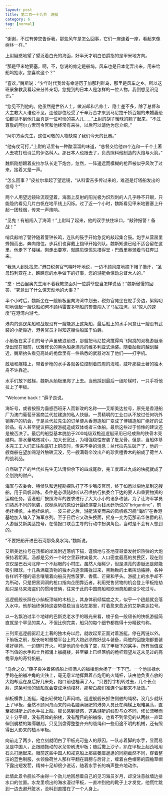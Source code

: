 ```yaml
---
layout: post
title: 第二百一十九节　游艇
category: 6
tag: [normal]
---
```


“谢谢，不过有劳您告诉我，那些风车是怎么回事，它们一座连着一座，看起来像树林一样。”

上尉疑惑地望了望泛着白光的海面，好半天才明白伯爵指的是甲米地方向。

“那是甲米地要塞，啊，不，您说的肯定是船坞。风车也是日本佬弄出来，用来给船坞抽水。您喜欢这个？”

“喜欢，”魏斯说：“少年时代我曾有幸游历于加那利群岛，那里是风车之乡。所以这班景象教我看起来分外亲切，您提到的日本人是怎样的一位人物，我倒想见识见识。”

“您见不到他的。他虽然是世俗人士，做派却和苦修士、隐士差不多，除了总督和大主教大人谁也不见，连他那位经受了千辛万苦才来到马尼拉千娇百媚的未婚妻恐怕都见不到他几面真是一位可怜的美人儿……”上尉的胡子暧昧的翘了起来，“不过尊敬的阿尔方索司令官和他经常有来往，以后可以请他为您介绍。”

“阿尔方索先生，这位可敬的人物缺席了我们今天的比赛。”

“他有仗可打，”上尉的话里有一种酸溜溜的味道，“总督交给他四个连和一千个土著人去攻打班诗兰的伊洛科人。那日本人也跟去了，负责照料他制造的大炮与火箭。”

魏斯刚想跟着皮拉尔队长走下炮台，忽然，一阵遥远而模糊的枪声被似乎风吹了过来，接着又是一声。

“怎么回事？”皮拉尔拿起了望远镜，“从科雷吉多传过来的，难道是灯塔船发出的信号？”

两个人用望远镜轮流观望着，海面上反射的阳光极为炽烈刺的人几乎睁不开眼，只能隐约看见几片白帆在地平线上闪烁。过了近一个小时，魏斯看见甲米地要塞上升起一团轻烟，传来一声炮响。

“见鬼！有船闯入了海湾！”上尉叫了起来，他的双手扶住垛口，“敲钟报警！备战！”

哨兵敲响了警钟随着警钟长鸣，连队的鼓手开始急促的敲起集合鼓。炮手从营房里蜂拥而出，奔向炮位。步兵们也穿戴上铠甲开始列队。魏斯知道已经不适合留在这里，他走下了楼梯。刚走出要塞，就瞧见惊慌失措得堂・巴西里奥骑着马狂奔过来。

“我派人到处找您，”港口税务官气喘吁吁地说，一边不顾风度地摘下帽子揩汗，“圣母玛利亚在上，瞧瞧您的水手做下的好事，您的游艇会惊动总督大人的。”

“堂・巴西里奥先生用不着我教您面对一位爵爷应当怎样说话！”魏斯傲慢的回答，“究竟出了什么惊天动地的大事？”

半个小时后，魏斯坐在一艘舢板里向海湾中划去，税务官瘫坐在舵手旁边，絮絮叨叨地谈起一艘快船如何不顾科雷吉多哨船的警告闯入了马尼拉湾，以“惊人的速度”在港湾内游弋。

港内的巡逻桨船和战舰没有一艘能追上这条船，最后船上的水手同意让一艘没有武装的小艇靠近，港务官员才得知这艘快船属于伯爵。

小舢板在桨手们的号子声里破浪前进，那艘把马尼拉湾搅得鸡飞狗跳的双桅游艇渐渐出现在眼前，优雅修长的黑色船身漂亮的维多利亚式涂装。随着舢板的越划越近，魏斯抬头看见高处的桅盘里有一件熟悉的武器对准了他们――打字机。

舷墙和艉楼上，带着步枪的水手各就各位控制着四周的海域，威吓那些土著的独木舟不许靠近。

水手们放下舷梯，魏斯从舢板里爬了上去。当他踩到最后一级阶梯时，一只手将他拉上了甲板。

“Welcome back！”薛子良说。

海圻号，或者按照为蛊惑西班牙人而新改的名称――艾斯美达拉号，原先是香港船厂为澳门葡萄牙富商兰代拉建造的私人快艇。一贯精明的工业口从不放过任何坑外销客户的机会，于是兰代拉先生的订单便从香港造船厂变成了博铺造船厂绝好的试验品。有人甚至提议把这艘游艇造成双体或者三体船。最后这些过于惊悚的建议还是被否决了。最后的船型基本脱胎于200吨级双桅巡逻艇采用已经成熟的铁骨木壳结构。排水量略微减小，加大长宽比，为增强稳性安装了舭龙骨。但是，当船体基本完工工人们正往船底钉上铜皮时，传来不幸的消息：兰代拉先生破产了，他的一艘商船在望加锡港外触礁沉没，另一艘满载帝汶出产的珍贵檀香木的船成了荷兰人的战利品。

自然破了产的兰代拉先生无法清偿余下的四成尾款，完工度超过九成的快艇就成了企划院的财产。

海军与农委会、特侦队和远程勘探队打了不少嘴皮官司，终于如愿以偿地拿到这艘船，用于风帆训练。条件是必须随时听从召唤执行执委会下达的要人和重要物资的运输任务。香港船厂按照海军的要求进行了大大小小的诸多改装，为了让海军学员们熟悉不同的帆装，双桅纵帆的原设计最终演变为钱水廷所说的“brigantine”，前桅挂横帆，主桅挂纵帆。一波三折之后，游艇演变而来的风帆练习舰“海圻”在香港基地加入编入了海军序列。至于日后它又改头换面，摇身一变为范那诺华伯爵的私人游艇艾斯美达拉号，在情报口联合主导的行动中扮演角色，当时是不会有人想到的。

“不要把船开进巴石河那条臭水沟。”魏斯说。

艾斯美达拉号在汤都的岸滩附近落帆下锚，谨慎地与圣地亚哥堡发射炽热弹的大炮保持着距离。汤都是另外一个时空里菲律宾最大、人口密度最高的贫民区，现在则仅仅是巴石河北岸一个不起眼的小村庄。虽然人烟稀少，但是漂亮的游艇还是颇能吸引眼球，十几条满载货物的独木舟逐渐围拢过来，黑黝黝的土著挥动胳膊，各种各样听不懂的语言嚷嚷着向船员兜售菠萝、香蕉、芒果和芋头。游艇上的水手却不为所动，只是把黑洞洞的枪口指向企图靠近者。利用兜售货物的机会登上甲板抢劫船只是马来海盗们的惯用伎俩，往来于此的中国商船和欧洲商船都没少吃过亏。

巡逻舰舰长踩在小舢板顶端的木档上，其身体前倾幅度之大，似乎一个趔趄就会落入水中。他却始终保持这姿势稳稳当当站在那里，盯着愈来愈近的艾斯美达拉号。

以一名飘泊过半个地球的巴斯克老水手的眼光来看，梭子鱼一般颀长的快帆游艇简直就是个罕见的美人。不但比例完美，船只的每个细节都做得十分精致匀称。

三列桨巡逻舰驱赶走土著的独木舟以后，就收起桨正面对着游艇，停在两链以外。下舢板之前，舰长吩咐艏楼平台上的大炮必须做好战斗装备，两舷的回旋炮都要装填好弹药，一边随时开火。可是他的命令落了空，除了甲板下的桨手，所有当值或不当值的水手和士兵都涌上艏艉楼，甚至攀上已经落帆的桅杆观望从这未见过的高桅窄身的奇特帆船。

“乌合之众，”薛子良冲着桨帆船上挤满人的艏楼炮台扬了一下下巴。一个他加禄水手跨在船艏冲角的尖铁上，毫无意义地挥舞着点炮用的火绳杆，该由他负责点放的大炮却远在身后好几米处，炮口前也档满了人。“只要打字机转过去，几个长点射，这条可怜的破船就会变成浮动棺材，那帮白痴们准连个屁都来不及放。”

舢板横靠上游艇，碰出轻微地几声闷响。巡逻舰舰长抓住侧舷的绳梯，没几步就跃上了甲板，全然不顾同舟而来的两名脑满肠肥的港务人员还在绳梯上艰难晃荡，直至被游艇上的水手拉上船。舰长感到疑惑，这条游艇的线形与众不同，修长流畅而又十分平顺，没有高耸的船楼，没有醒目的船艏像，也看不到常见的从两舷一直延伸到艉楼的繁缛雕刻。只见到盘得整整齐齐的缆绳和一些用途不明的机械，还有照得出人影来的柚木甲板。

向前走了两步，他立刻就明白了甲板光可鉴人的原因。一队赤着脚的水手，显而易见是中国人，正跟随拖动的水龙带刷洗甲板；随后撒上沙子，趴在甲板上起劲地用石头打磨起来。眼前这些中国人和戎克船上那些萎靡邋遢的同胞截然不同，穿着整洁的蓝色制服，衣领像荷兰人那样平翻在肩膀与后背上，缠着白色帽带的圆檐草帽下露出短发茬，精神十足却很少说话，随着水手长的哨声整齐地动作。

此情此景令舰长不由得一个劲儿地回想着自己的见习海员岁月，却没注意舷墙边排水口的位置。水龙里喷出的海水漫过甲板，一直冲到他的靴子上才发觉，他慌忙跳到一边去避开脏水，没料到直撞在了一个人身上。
